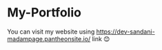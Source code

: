 # My-Portfolio
You can visit my website using https://dev-sandani-madampage.pantheonsite.io/ link
😊
